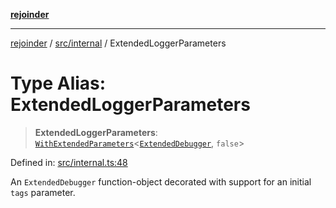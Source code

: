[**rejoinder**](../../../README.md)

***

[rejoinder](../../../README.md) / [src/internal](../README.md) / ExtendedLoggerParameters

# Type Alias: ExtendedLoggerParameters

> **ExtendedLoggerParameters**: [`WithExtendedParameters`](WithExtendedParameters.md)\<[`ExtendedDebugger`](../../interfaces/ExtendedDebugger.md), `false`\>

Defined in: [src/internal.ts:48](https://github.com/Xunnamius/rejoinder/blob/9296149d58253119677e1f99010c807c5028c30d/src/internal.ts#L48)

An `ExtendedDebugger` function-object decorated with support for an initial
`tags` parameter.
